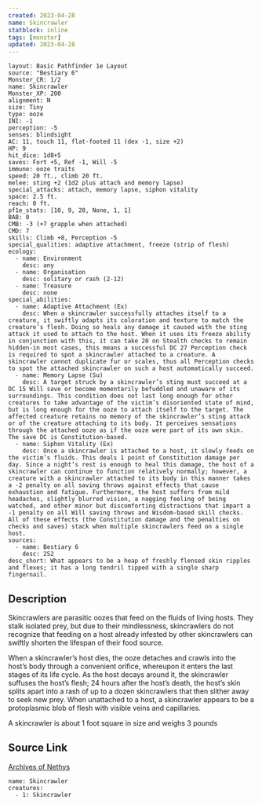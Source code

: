 ```yaml
---
created: 2023-04-28
name: Skincrawler
statblock: inline
tags: [monster]
updated: 2023-04-28
---
```

```statblock
layout: Basic Pathfinder 1e Layout
source: "Bestiary 6"
Monster_CR: 1/2
name: Skincrawler
Monster_XP: 200
alignment: N
size: Tiny
type: ooze
INI: -1
perception: -5
senses: blindsight
AC: 11, touch 11, flat-footed 11 (dex -1, size +2)
HP: 9
hit_dice: 1d8+5
saves: Fort +5, Ref -1, Will -5
immune: ooze traits
speed: 20 ft., climb 20 ft.
melee: sting +2 (1d2 plus attach and memory lapse)
special_attacks: attach, memory lapse, siphon vitality
space: 2.5 ft.
reach: 0 ft.
pf1e_stats: [10, 9, 20, None, 1, 1]
BAB: 0
CMB: -3 (+7 grapple when attached)
CMD: 7
skills: Climb +8, Perception -5
special_qualities: adaptive attachment, freeze (strip of flesh)
ecology:
  - name: Environment
    desc: any
  - name: Organisation
    desc: solitary or rash (2-12)
  - name: Treasure
    desc: none
special_abilities:
  - name: Adaptive Attachment (Ex)
    desc: When a skincrawler successfully attaches itself to a creature, it swiftly adapts its coloration and texture to match the creature’s flesh. Doing so heals any damage it caused with the sting attack it used to attach to the host. When it uses its freeze ability in conjunction with this, it can take 20 on Stealth checks to remain hidden-in most cases, this means a successful DC 27 Perception check is required to spot a skincrawler attached to a creature. A skincrawler cannot duplicate fur or scales, thus all Perception checks to spot the attached skincrawler on such a host automatically succeed.
  - name: Memory Lapse (Su)
    desc: A target struck by a skincrawler’s sting must succeed at a DC 15 Will save or become momentarily befuddled and unaware of its surroundings. This condition does not last long enough for other creatures to take advantage of the victim’s disoriented state of mind, but is long enough for the ooze to attach itself to the target. The affected creature retains no memory of the skincrawler’s sting attack or of the creature attaching to its body. It perceives sensations through the attached ooze as if the ooze were part of its own skin. The save DC is Constitution-based.
  - name: Siphon Vitality (Ex)
    desc: Once a skincrawler is attached to a host, it slowly feeds on the victim’s fluids. This deals 1 point of Constitution damage per day. Since a night’s rest is enough to heal this damage, the host of a skincrawler can continue to function relatively normally; however, a creature with a skincrawler attached to its body in this manner takes a -2 penalty on all saving throws against effects that cause exhaustion and fatigue. Furthermore, the host suffers from mild headaches, slightly blurred vision, a nagging feeling of being watched, and other minor but discomforting distractions that impart a -1 penalty on all Will saving throws and Wisdom-based skill checks. All of these effects (the Constitution damage and the penalties on checks and saves) stack when multiple skincrawlers feed on a single host.
sources:
  - name: Bestiary 6
    desc: 252
desc_short: What appears to be a heap of freshly flensed skin ripples and flexes; it has a long tendril tipped with a single sharp fingernail.
```
## Description
Skincrawlers are parasitic oozes that feed on the fluids of living hosts. They stalk isolated prey, but due to their mindlessness, skincrawlers do not recognize that feeding on a host already infested by other skincrawlers can swiftly shorten the lifespan of their food source. 

When a skincrawler’s host dies, the ooze detaches and crawls into the host’s body through a convenient orifice, whereupon it enters the last stages of its life cycle. As the host decays around it, the skincrawler suffuses the host’s flesh; 24 hours after the host’s death, the host’s skin splits apart into a rash of up to a dozen skincrawlers that then slither away to seek new prey. When unattached to a host, a skincrawler appears to be a protoplasmic blob of flesh with visible veins and capillaries. 

A skincrawler is about 1 foot square in size and weighs 3 pounds
## Source Link
[Archives of Nethys](https://aonprd.com/MonsterDisplay.aspx?ItemName=Skincrawler)
```encounter-table
name: Skincrawler
creatures:
  - 1: Skincrawler
```
